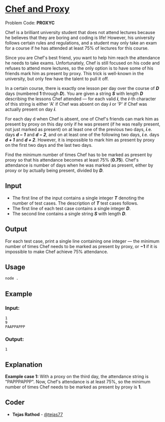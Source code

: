 
# [Chef and Proxy](https://www.codechef.com/problems/PROXYC)
Problem Code: **PROXYC**

Chef is a brilliant university student that does not attend lectures because he believes that they are boring and coding is life! However, his university follows certain rules and regulations, and a student may only take an exam for a course if he has attended at least 75% of lectures for this course.

Since you are Chef's best friend, you want to help him reach the attendance he needs to take exams. Unfortunately, Chef is still focused on his code and refuses to attend more lectures, so the only option is to have some of his friends mark him as present by proxy. This trick is well-known in the university, but only few have the talent to pull it off.

In a certain course, there is exactly one lesson per day over the course of **_D_** days (numbered **1** through **_D_**). You are given a string **_S_** with length **_D_** describing the lessons Chef attended — for each valid **_i_**, the **_i_**-th character of this string is either 'A' if Chef was absent on day **_i_** or 'P' if Chef was actually present on day **_i_**.

For each day d when Chef is absent, one of Chef's friends can mark him as present by proxy on this day only if he was present (if he was really present, not just marked as present) on at least one of the previous two days, **_i_**.e. days **_d − 1_** and **_d − 2_**, and on at least one of the following two days, **_i_**.e. days **_d + 1_** and **_d + 2_**. However, it is impossible to mark him as present by proxy on the first two days and the last two days.

Find the minimum number of times Chef has to be marked as present by proxy so that his attendance becomes at least 75% (**0.75**). Chef's attendance is number of days when he was marked as present, either by proxy or by actually being present, divided by **_D_**.

## Input

- The first line of the input contains a single integer **_T_** denoting the number of test cases. The description of **_T_** test cases follows.
- The first line of each test case contains a single integer **_D_**.
- The second line contains a single string **_S_**
with length **_D_**.

## Output

For each test case, print a single line containing one integer — the minimum number of times Chef needs to be marked as present by proxy, or **−1** if it is impossible to make Chef achieve 75% attendance.

## Usage
```sh
node .
```
## Example
### Input:
```
1
9
PAAPPAPPP
```
### Output:
```
1
```
## Explanation

**Example case 1:** With a proxy on the third day, the attendance string is "PAPPPAPPP". Now, Chef's attendance is at least 75%, so the minimum number of times Chef needs to be marked as present by proxy is **1**.

## Coder

* **Tejas Rathod** - [@tejas77](https://github.com/tejas77)
